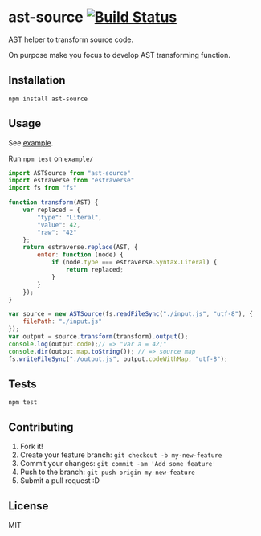 # ast-source [![Build Status](https://travis-ci.org/azu/ast-source.svg?branch=master)](https://travis-ci.org/azu/ast-source)

AST helper to transform source code.

On purpose make you focus to develop AST transforming function.

## Installation

    npm install ast-source

## Usage

See [example](./example).
 
Run `npm test` on `example/`

```js
import ASTSource from "ast-source"
import estraverse from "estraverse"
import fs from "fs"

function transform(AST) {
    var replaced = {
        "type": "Literal",
        "value": 42,
        "raw": "42"
    };
    return estraverse.replace(AST, {
        enter: function (node) {
            if (node.type === estraverse.Syntax.Literal) {
                return replaced;
            }
        }
    });
}

var source = new ASTSource(fs.readFileSync("./input.js", "utf-8"), {
    filePath: "./input.js"
});
var output = source.transform(transform).output();
console.log(output.code);// => "var a = 42;"
console.dir(output.map.toString()); // => source map
fs.writeFileSync("./output.js", output.codeWithMap, "utf-8");

```

## Tests

    npm test

## Contributing

1. Fork it!
2. Create your feature branch: `git checkout -b my-new-feature`
3. Commit your changes: `git commit -am 'Add some feature'`
4. Push to the branch: `git push origin my-new-feature`
5. Submit a pull request :D

## License

MIT
